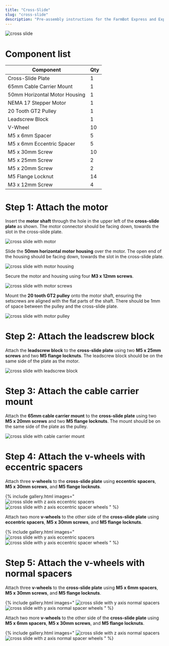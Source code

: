 ```yaml
---
title: "Cross-Slide"
slug: "cross-slide"
description: "Pre-assembly instructions for the FarmBot Express and Express XL cross-slide"
---
```



![cross slide](_images/cross_slide.png)

# Component list

|Component                     |Qty                           |
|------------------------------|------------------------------|
|Cross-Slide Plate             |1
|65mm Cable Carrier Mount      |1
|50mm Horizontal Motor Housing |1
|NEMA 17 Stepper Motor         |1
|20 Tooth GT2 Pulley           |1
|Leadscrew Block               |1
|V-Wheel                       |10
|M5 x 6mm Spacer               |5
|M5 x 6mm Eccentric Spacer     |5
|M5 x 30mm Screw               |10
|M5 x 25mm Screw               |2
|M5 x 20mm Screw               |2
|M5 Flange Locknut             |14
|M3 x 12mm Screw               |4

# Step 1: Attach the motor

Insert the **motor shaft** through the hole in the upper left of the **cross-slide plate** as shown. The motor connector should be facing down, towards the slot in the cross-slide plate.

![cross slide with motor](_images/cross_slide_with_motor.png)

Slide the **50mm horizontal motor housing** over the motor. The open end of the housing should be facing down, towards the slot in the cross-slide plate.

![cross slide with motor housing](_images/cross_slide_with_motor_housing.png)

Secure the motor and housing using four **M3 x 12mm screws**.

![cross slide with motor screws](_images/cross_slide_with_motor_screws.png)

Mount the **20 tooth GT2 pulley** onto the motor shaft, ensuring the setscrews are aligned with the flat parts of the shaft. There should be 1mm of space between the pulley and the cross-slide plate.

![cross slide with motor pulley](_images/cross_slide_with_motor_pulley.png)

# Step 2: Attach the leadscrew block

Attach the **leadscrew block** to the **cross-slide plate** using two **M5 x 25mm screws** and two **M5 flange locknuts**. The leadscrew block should be on the same side of the plate as the motor.

![cross slide with leadscrew block](_images/cross_slide_with_leadscrew_block.png)

# Step 3: Attach the cable carrier mount

Attach the **65mm cable carrier mount** to the **cross-slide plate** using two **M5 x 20mm screws** and two **M5 flange locknuts**. The mount should be on the same side of the plate as the pulley.

![cross slide with cable carrier mount](_images/cross_slide_with_cable_carrier_mount.png)

# Step 4: Attach the v-wheels with eccentric spacers

Attach three **v-wheels** to the **cross-slide plate** using **eccentric spacers**, **M5 x 30mm screws**, and **M5 flange locknuts**.

{% include gallery.html images="
![cross slide with z axis eccentric spacers](_images/cross_slide_with_z_axis_eccentric_spacers.png)
![cross slide with z axis eccentric spacer wheels](_images/cross_slide_with_z_axis_eccentric_spacer_wheels.png)
" %}

Attach two more **v-wheels** to the other side of the **cross-slide plate** using **eccentric spacers**, **M5 x 30mm screws**, and **M5 flange locknuts**.

{% include gallery.html images="
![cross slide with y axis eccentric spacers](_images/cross_slide_with_y_axis_eccentric_spacers.png)
![cross slide with y axis eccentric spacer wheels](_images/cross_slide_with_y_axis_eccentric_spacer_wheels.png)
" %}

# Step 5: Attach the v-wheels with normal spacers

Attach three **v-wheels** to the **cross-slide plate** using **M5 x 6mm spacers**, **M5 x 30mm screws**, and **M5 flange locknuts**.

{% include gallery.html images="
![cross slide with y axis normal spacers](_images/cross_slide_with_y_axis_normal_spacers.png)
![cross slide with y axis normal spacer wheels](_images/cross_slide_with_y_axis_normal_spacer_wheels.png)
" %}

Attach two more **v-wheels** to the other side of the **cross-slide plate** using **M5 x 6mm spacers**, **M5 x 30mm screws**, and **M5 flange locknuts**.

{% include gallery.html images="
![cross slide with z axis normal spacers](_images/cross_slide_with_z_axis_normal_spacers.png)
![cross slide with z axis normal spacer wheels](_images/cross_slide_with_z_axis_normal_spacer_wheels.png)
" %}
